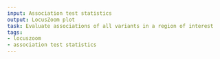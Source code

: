 ```yaml
---
input: Association test statistics
output: LocusZoom plot
task: Evaluate associations of all variants in a region of interest
tags:
- locuszoom
- association test statistics
---
```

